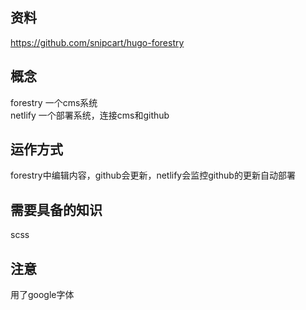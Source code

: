 ## 资料

https://github.com/snipcart/hugo-forestry

## 概念

forestry 一个cms系统  
netlify 一个部署系统，连接cms和github  

## 运作方式

forestry中编辑内容，github会更新，netlify会监控github的更新自动部署  

## 需要具备的知识

scss

## 注意

用了google字体